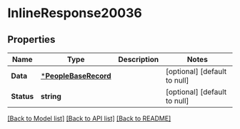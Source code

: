 # InlineResponse20036

## Properties
Name | Type | Description | Notes
------------ | ------------- | ------------- | -------------
**Data** | [***PeopleBaseRecord**](PeopleBaseRecord.md) |  | [optional] [default to null]
**Status** | **string** |  | [optional] [default to null]

[[Back to Model list]](../README.md#documentation-for-models) [[Back to API list]](../README.md#documentation-for-api-endpoints) [[Back to README]](../README.md)

